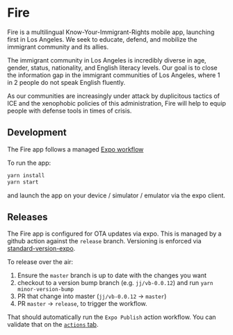 # Fire

Fire is a multilingual Know-Your-Immigrant-Rights mobile app, launching first in Los Angeles. We seek to educate, defend, and mobilize the immigrant community and its allies.

The immigrant community in Los Angeles is incredibly diverse in age, gender, status, nationality, and English literacy levels. Our goal is to close the information gap in the immigrant communities of Los Angeles, where 1 in 2 people do not speak English fluently.

As our communities are increasingly under attack by duplicitous tactics of ICE and the xenophobic policies of this administration, Fire will help to equip people with defense tools in times of crisis.

## Development

The Fire app follows a managed [Expo workflow](https://docs.expo.io/get-started/installation/)

To run the app:

```bash
yarn install
yarn start
```

and launch the app on your device / simulator / emulator via the expo client.

## Releases

The Fire app is configured for OTA updates via expo. This is managed by a github action against the `release` branch. Versioning is enforced via [standard-version-expo](https://www.npmjs.com/package/standard-version-expo).

To release over the air:

1. Ensure the `master` branch is up to date with the changes you want
2. checkout to a version bump branch (e.g. `jj/vb-0.0.12`) and run `yarn minor-version-bump`
3. PR that change into master (`jj/vb-0.0.12` -> `master`)
4. PR `master` -> `release`, to trigger the workflow.

That should automatically run the `Expo Publish` action workflow. You can validate that on the [`actions` tab](https://github.com/Fire-app/fire-mobile/actions).
